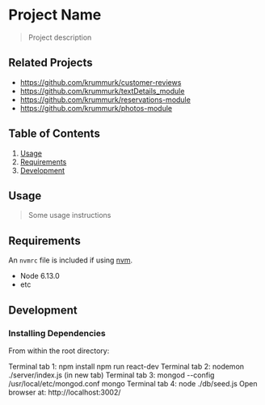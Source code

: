 # Project Name

> Project description

## Related Projects

  - https://github.com/krummurk/customer-reviews
  - https://github.com/krummurk/textDetails_module
  - https://github.com/krummurk/reservations-module
  - https://github.com/krummurk/photos-module

## Table of Contents

1. [Usage](#Usage)
1. [Requirements](#requirements)
1. [Development](#development)

## Usage

> Some usage instructions

## Requirements

An `nvmrc` file is included if using [nvm](https://github.com/creationix/nvm).

- Node 6.13.0
- etc

## Development

### Installing Dependencies

From within the root directory:

Terminal tab 1:
  npm install
  npm run react-dev
Terminal tab 2:
  nodemon ./server/index.js (in new tab)
Terminal tab 3:
  mongod --config /usr/local/etc/mongod.conf
  mongo
Terminal tab 4:
  node ./db/seed.js
Open browser at: http://localhost:3002/